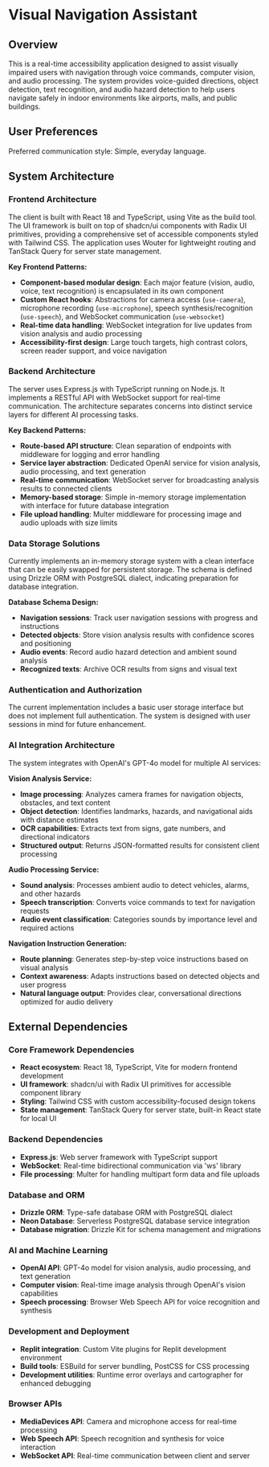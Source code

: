 # Visual Navigation Assistant

## Overview

This is a real-time accessibility application designed to assist visually impaired users with navigation through voice commands, computer vision, and audio processing. The system provides voice-guided directions, object detection, text recognition, and audio hazard detection to help users navigate safely in indoor environments like airports, malls, and public buildings.

## User Preferences

Preferred communication style: Simple, everyday language.

## System Architecture

### Frontend Architecture
The client is built with React 18 and TypeScript, using Vite as the build tool. The UI framework is built on top of shadcn/ui components with Radix UI primitives, providing a comprehensive set of accessible components styled with Tailwind CSS. The application uses Wouter for lightweight routing and TanStack Query for server state management.

**Key Frontend Patterns:**
- **Component-based modular design**: Each major feature (vision, audio, voice, text recognition) is encapsulated in its own component
- **Custom React hooks**: Abstractions for camera access (`use-camera`), microphone recording (`use-microphone`), speech synthesis/recognition (`use-speech`), and WebSocket communication (`use-websocket`)
- **Real-time data handling**: WebSocket integration for live updates from vision analysis and audio processing
- **Accessibility-first design**: Large touch targets, high contrast colors, screen reader support, and voice navigation

### Backend Architecture
The server uses Express.js with TypeScript running on Node.js. It implements a RESTful API with WebSocket support for real-time communication. The architecture separates concerns into distinct service layers for different AI processing tasks.

**Key Backend Patterns:**
- **Route-based API structure**: Clean separation of endpoints with middleware for logging and error handling
- **Service layer abstraction**: Dedicated OpenAI service for vision analysis, audio processing, and text generation
- **Real-time communication**: WebSocket server for broadcasting analysis results to connected clients
- **Memory-based storage**: Simple in-memory storage implementation with interface for future database integration
- **File upload handling**: Multer middleware for processing image and audio uploads with size limits

### Data Storage Solutions
Currently implements an in-memory storage system with a clean interface that can be easily swapped for persistent storage. The schema is defined using Drizzle ORM with PostgreSQL dialect, indicating preparation for database integration.

**Database Schema Design:**
- **Navigation sessions**: Track user navigation sessions with progress and instructions
- **Detected objects**: Store vision analysis results with confidence scores and positioning
- **Audio events**: Record audio hazard detection and ambient sound analysis
- **Recognized texts**: Archive OCR results from signs and visual text

### Authentication and Authorization
The current implementation includes a basic user storage interface but does not implement full authentication. The system is designed with user sessions in mind for future enhancement.

### AI Integration Architecture
The system integrates with OpenAI's GPT-4o model for multiple AI services:

**Vision Analysis Service:**
- **Image processing**: Analyzes camera frames for navigation objects, obstacles, and text content
- **Object detection**: Identifies landmarks, hazards, and navigational aids with distance estimates
- **OCR capabilities**: Extracts text from signs, gate numbers, and directional indicators
- **Structured output**: Returns JSON-formatted results for consistent client processing

**Audio Processing Service:**
- **Sound analysis**: Processes ambient audio to detect vehicles, alarms, and other hazards
- **Speech transcription**: Converts voice commands to text for navigation requests
- **Audio event classification**: Categories sounds by importance level and required actions

**Navigation Instruction Generation:**
- **Route planning**: Generates step-by-step voice instructions based on visual analysis
- **Context awareness**: Adapts instructions based on detected objects and user progress
- **Natural language output**: Provides clear, conversational directions optimized for audio delivery

## External Dependencies

### Core Framework Dependencies
- **React ecosystem**: React 18, TypeScript, Vite for modern frontend development
- **UI framework**: shadcn/ui with Radix UI primitives for accessible component library
- **Styling**: Tailwind CSS with custom accessibility-focused design tokens
- **State management**: TanStack Query for server state, built-in React state for local UI

### Backend Dependencies
- **Express.js**: Web server framework with TypeScript support
- **WebSocket**: Real-time bidirectional communication via 'ws' library
- **File processing**: Multer for handling multipart form data and file uploads

### Database and ORM
- **Drizzle ORM**: Type-safe database ORM with PostgreSQL dialect
- **Neon Database**: Serverless PostgreSQL database service integration
- **Database migration**: Drizzle Kit for schema management and migrations

### AI and Machine Learning
- **OpenAI API**: GPT-4o model for vision analysis, audio processing, and text generation
- **Computer vision**: Real-time image analysis through OpenAI's vision capabilities
- **Speech processing**: Browser Web Speech API for voice recognition and synthesis

### Development and Deployment
- **Replit integration**: Custom Vite plugins for Replit development environment
- **Build tools**: ESBuild for server bundling, PostCSS for CSS processing
- **Development utilities**: Runtime error overlays and cartographer for enhanced debugging

### Browser APIs
- **MediaDevices API**: Camera and microphone access for real-time processing
- **Web Speech API**: Speech recognition and synthesis for voice interaction
- **WebSocket API**: Real-time communication between client and server